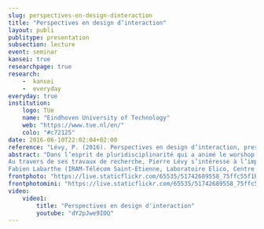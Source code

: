 ```yaml
---
slug: perspectives-en-design-dinteraction
title: "Perspectives en design d’interaction"
layout: publi
publitype: presentation
subsection: lecture
event: seminar
kansei: true
researchpage: true
research: 
    -  kansei
    -  everyday
everyday: true
institution:
    logo: TUe
    name: "Eindhoven University of Technology"
    web: "https://www.tue.nl/en/"
    colo: "#c72125"
date: 2016-06-10T22:02:04+02:00
reference: "Lévy, P. (2016). Perspectives en design d’interaction, presented at La Pré-Fabrique de l’innovation – UdL, Saint-Étienne. June 10th, 2016"
abstract: "Dans l’esprit de pluridisciplinarité qui a animé le worshop #illuminov – éclairage connecté lors de la semaine du 25 au 29 avril dernier, j’ai le plaisir de vous convier à la présentation de Pierre Lévy, assistant professor en design à l’Université de Technologie d'Eindhoven, qui se tiendra le vendredi 10 juin à la Pré-Fabrique de l’innovation à 14h30.
Au travers de ses travaux de recherche, Pierre Lévy s’intéresse à l’implication des théories de la perception et de la phénoménologie, dans les domaines du design d’interaction (embodied interaction design) et du design Kansei (regard japonais sur la sensibilité et l’affectif) – sujet pour lequel il a été invité de nombreuses fois pour des conférences à l’internationale. Diplômé d’une thèse en science du Kansei de l’Université de Tsukuba au Japon, il est actuellement président-élu du Groupe Européen du Kansei (EKG).<br>Lors de cette présentation, nous discuterons de l’approche en constructive design research, et la perspective qu’elle propose sur l’attention réciproque entre l’homme et l’artefact, et sur la notion d’”irrésistibilité” en design d’interaction.<br>Cette approche ouvrira sur l’exploration menée par Pierre Lévy en “design de rituels”, qui se place à l’intersection du design kansei et et du design de systèmes. La présentation se construira autour d’exemples de projets concrets développés par l’Université de Technologie d'Eindhoven, susceptibles d’intéresser tout autant les chercheurs que les praticiens du design. L’intervention et les échanges se feront en français.
Fabien Labarthe (IRAM-Télécom Saint-Etienne, Laboratoire Elico, Centre Max Weber)."
frontphoto: "https://live.staticflickr.com/65535/51742689558_75ffc55f1b.jpg"
frontphotomini: "https://live.staticflickr.com/65535/51742689558_75ffc55f1b_q.jpg"
video:
    video1:
        title: "Perspectives en design d'interaction"
        youtube: "dY2pJwe9IOQ"
---
```

